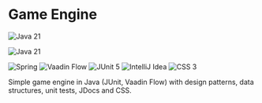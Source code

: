 # Game Engine

![Java 21](https://img.shields.io/badge/java_21-%23fffff0?style=for-the-badge&logo=data%3Aimage%2Fpng%3Bbase64%2CiVBORw0KGgoAAAANSUhEUgAAADAAAAAwCAYAAABXAvmHAAAACXBIWXMAAAsTAAALEwEAmpwYAAAFlElEQVR4nO1Xa2xURRQeQERUrG1ntoD4woIS8bmdu%2BUR6967xQooYCxBpSq7Zy4v8REV%2F0iqxkR8JMZfYkKMiUZC%2FeEzJEi6Z5YCf6j4iATUKA9jCA%2Bx3XtLA0HWnNlH19Jaomy7Nf2SyXbPvZ39zsx3vjPD2BCGMIR%2BQadTNZENZniOfGhQJ%2BE51tpkRC5ngxFts6rLfFse9hz5AhtsSDWy4Z5jbfIdK9VhW0vZYEKqvn6E58j1RN6z5ekTkeBVbLAgVVNzke9YTUTeJODId9mg0rxjJfLI70%2FWBDk9S9VVjvLDodm%2Bbb3l29ZGzw7dzIoJ7Y6c7Dvypxx52%2Brww9YtR6dPH%2BM78nnfsY6mn8kNbTNnlrJiQkc4FPRt%2BXse%2BZO%2BI%2Bu82qqpvmPtzdaCZ1srWbGhsyZ0jedYh7rIy9MdtlxA8eyq0250ONY8VozwHLk5S55G0qlaQXGSSi6piFzIihFe7bSA51hn8op2HcVTweBIz5GdGc3vZsWK9khoUn7RZouzw66%2BIm9X9rLi7rby10wCO3PxuspRxoWysrozOIMVK3xHrjFEbastVV09Oi%2F%2BZtcuyGZW1J3XtvYYohGpuh%2FkchILyxtZsSI5K3iD78jjpHeSVTbuReSDuV0IW8%2BwYsYJR05LNzM5NxujZHzbOpJJIsqKHclIaIrvyC%2FJRrMx37aOkZSOR4IlA8uOMcYhHhRKr%2BaA7wnATVzh2kBM11au2jQq%2B05HjTXBd6puM3%2BHQ%2Fd6jtxHR43uc5UrLQXoJqHwBwEY527ijoIRL3kELxeACaF0Kj3wTF8%2FaIo7bDUcq7MuM4Sj28YLF2cKhQ1lgBMqFm%2B%2BxMQUrqc5OeCJUrelMPeGAGB1F%2FlcEkmu8FsOegsN2hFaUa70J%2Ba70q0C9B6h8CBXujP7P8LV9d1SHSaU3pt5%2FlhBEjBJKIwIwE856KNnJ9PbwCQH%2FE4o3MhBN5ZHm6%2FvaW7RtburWX%2BAtp5HcZGIYoMAvJ9WVcT0fZRkWSxhlcX0FLECLz2XuUqWt5RypX0jIzc%2Bp%2BDkJzy1YzTJJLPCDSSBf3p%2F%2FMot5QEX5%2Fembw76dTMX6D2sES8oGPHcD7rxOX%2BTCeABAfoLofAdrvTbNITCDzK1sU8A%2FpkuUu1xVz%2FOGlO5RscB5wqlT3PAw4HY1n66YjamhnNARQVMbnSOtXBQAK4TbmIWc1tNjwhAfF5aOriRXIkNBDhsmRyI4eIA4DIB%2BjkO%2BhUaAvBZDolYwI0741w0l%2Fp8iBhWCsBVY6PNV7OBAlc6SivIQX8sVuDYriepYUQ64OqbBOiHhdIfUuO7LLajbMDIsvqmERVRnMrdxO0Vy7YHKCQAj%2BfLxMjBxHqWFQd9iByqX3mXLG8pNZ0ySzb9%2BTkdH7jCRaZI%2B9A%2FFagAvUFA%2FK6eHGvskq2CK%2F1aX272r8CV%2FrrLbbSm9n%2FWO0v1pADoBdk6IG0b%2Fcd0rXCbr%2BuLGAe9kOavcOOh856AcY8uCewjCZ2vuSuWbQ8I0C8JwFO0SwWpEVoVrvBIN9%2F%2FSgC%2BwQEfELH4DNOgMtbYI%2Bq%2Fv5C7iXHk86Zrp0knhMKTGYvdRfWVn9h5TaI8um1MxiK%2F6VXr1KyoPtLjAFf4Mw0B2N7L%2B%2B3k%2F%2BUxfU9%2BYyPbpS7PCgVqOKR3AfgiV%2Fp9rvQ2qhNDGPShPGf6gyv8hVZXKGw2p1TAV8l6TcetbxqRP68AvJUr%2FZEA3Ub3hIIlQKtV%2BmjiSpLFf52qAhLXcsAnyRzS1ou7%2Buc44baO5ErfzZV%2Bgm5kdEzmLgKdkcpdrDKutKRlIg3quKaOYno2HfwE4MsC8DOu9P6MlE4ZW3Zxfr6U%2BhGpYYasi%2FO5i2vMFRH0TgH4o1D4G0kp7TJGXrs56BajfVc%2FTbezcW7rxQNAeghD%2BF%2FgL76ssK8TFCCXAAAAAElFTkSuQmCC)

![Java 21](https://img.shields.io/badge/java_21-%23F80000?style=for-the-badge)

![Spring](https://img.shields.io/badge/spring-%236DB33F?style=for-the-badge&logo=spring&logoColor=white)
![Vaadin Flow](https://img.shields.io/badge/vaadin_flow-%2300B4F0?style=for-the-badge&logo=vaadin&logoColor=white)
![JUnit 5](https://img.shields.io/badge/Junit-%2325A162?style=for-the-badge&logo=junit5&logoColor=white)
![IntelliJ Idea](https://img.shields.io/badge/intellij_idea-black?style=for-the-badge&logo=intellijidea&logoColor=white)
![CSS 3](https://img.shields.io/badge/css_3-%231572B6?style=for-the-badge&logo=css3&logoColor=white)

Simple game engine in Java (JUnit, Vaadin Flow) with design patterns, data structures, unit tests, JDocs and CSS.

